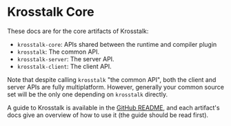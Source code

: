 # Krosstalk Core

These docs are for the core artifacts of Krosstalk:

* `krosstalk-core`: APIs shared between the runtime and compiler plugin
* `krosstalk`: The common API.
* `krosstalk-server`: The server API.
* `krosstalk-client`: The client API.

Note that despite calling `krosstalk` "the common API", both the client and server APIs are fully multiplatform.
However, generally your common source set will be the only one depending on `krosstalk` directly.

A guide to Krosstalk is available in the [GitHub README](https://github.com/rnett/krosstalk#readme), and each artifact's
docs give an overview of how to use it (the guide should be read first).
